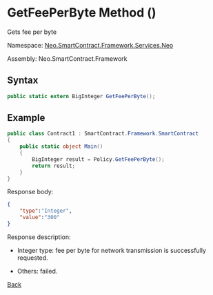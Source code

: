 # GetFeePerByte Method ()

Gets fee per byte

Namespace: [Neo.SmartContract.Framework.Services.Neo](../neo.md)

Assembly: Neo.SmartContract.Framework

## Syntax

```c#
public static extern BigInteger GetFeePerByte();
```

## Example

```c#
public class Contract1 : SmartContract.Framework.SmartContract
{
    public static object Main()
    {
        BigInteger result = Policy.GetFeePerByte();
        return result;
    }
}
```

Response body:

```json
{
	"type":"Integer",
	"value":"300"
}
```

Response description:

- Integer type: fee per byte for network transmission is successfully requested.

- Others: failed.

[Back](../Policy.md)